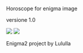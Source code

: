 Horoscope for enigma image

versione 1.0

<img src="https://github.com/Belfagor2005/oroscopo_radioitalia/blob/main/screen/screen1.jpg?raw=true">

<img src="https://github.com/Belfagor2005/oroscopo_radioitalia/blob/main/screen/screen2.jpg?raw=true">

Enigma2 project by Lululla
